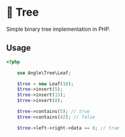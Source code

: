 # 🌳 Tree

Simple binary tree implementation in PHP.

## Usage

```php
<?php

    use Angle\Tree\Leaf;

    $tree = new Leaf(10);
    $tree->insert(5);
    $tree->insert(15);
    $tree->insert(8);

    $tree->contains(5); // true
    $tree->contains(42); // false

    $tree->left->right->data == 8; // true

```
